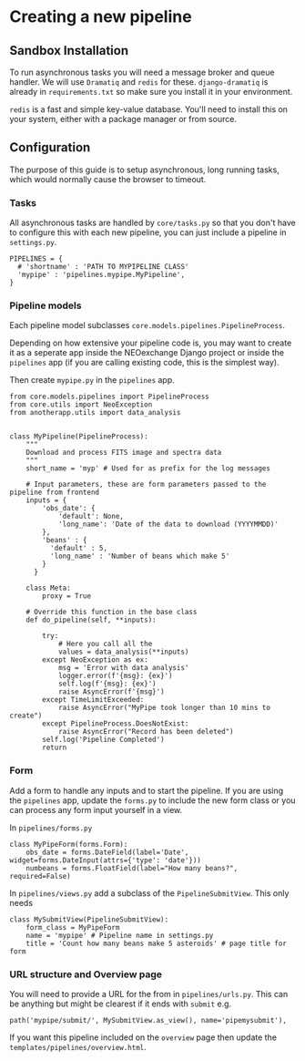 # Creating a new pipeline

## Sandbox Installation
To run asynchronous tasks you will need a message broker and queue handler. We will use `Dramatiq` and `redis` for these. `django-dramatiq` is already in `requirements.txt` so make sure you install it in your environment.

`redis` is a fast and simple key-value database. You'll need to install this on your system, either with a package manager or from source.

## Configuration
The purpose of this guide is to setup asynchronous, long running tasks, which would normally cause the browser to timeout.

### Tasks

All asynchronous tasks are handled by `core/tasks.py`  so that you don't have to configure this with each new pipeline, you can just include a pipeline in `settings.py`.

```
PIPELINES = {
  # 'shortname' : 'PATH TO MYPIPELINE CLASS'
  'mypipe' : 'pipelines.mypipe.MyPipeline',
}
```

### Pipeline models

Each pipeline model subclasses `core.models.pipelines.PipelineProcess`.

Depending on how extensive your pipeline code is, you may want to create it as a seperate app inside the NEOexchange Django project or inside the `pipelines` app (if you are calling existing code, this is the simplest way).


Then create `mypipe.py` in the `pipelines` app.

```
from core.models.pipelines import PipelineProcess
from core.utils import NeoException
from anotherapp.utils import data_analysis


class MyPipeline(PipelineProcess):
    """
    Download and process FITS image and spectra data
    """
    short_name = 'myp' # Used for as prefix for the log messages

    # Input parameters, these are form parameters passed to the pipeline from frontend
    inputs = {
        'obs_date': {
            'default': None,
            'long_name': 'Date of the data to download (YYYYMMDD)'
        },
        'beans' : {
          'default' : 5,
          'long_name' : 'Number of beans which make 5'
        }
      }

    class Meta:
        proxy = True

    # Override this function in the base class    
    def do_pipeline(self, **inputs):

        try:
            # Here you call all the  
            values = data_analysis(**inputs)
        except NeoException as ex:
            msg = 'Error with data analysis'
            logger.error(f'{msg}: {ex}')
            self.log(f'{msg}: {ex}')
            raise AsyncError(f'{msg}')
        except TimeLimitExceeded:
            raise AsyncError("MyPipe took longer than 10 mins to create")
        except PipelineProcess.DoesNotExist:
            raise AsyncError("Record has been deleted")
        self.log('Pipeline Completed')
        return
```

### Form

Add a form to handle any inputs and to start the pipeline. If you are using the `pipelines` app, update the `forms.py` to include the new form class or you can process any form input yourself in a view.

In `pipelines/forms.py`
```
class MyPipeForm(forms.Form):
    obs_date = forms.DateField(label='Date', widget=forms.DateInput(attrs={'type': 'date'}))
    numbeans = forms.FloatField(label="How many beans?", required=False)

```

In `pipelines/views.py` add a subclass of the `PipelineSubmitView`. This only needs

```
class MySubmitView(PipelineSubmitView):
    form_class = MyPipeForm
    name = 'mypipe' # Pipeline name in settings.py
    title = 'Count how many beans make 5 asteroids' # page title for form
```

### URL structure and Overview page

You will need to provide a URL for the from in `pipelines/urls.py`. This can be anything but might be clearest if it ends with `submit` e.g.

```
path('mypipe/submit/', MySubmitView.as_view(), name='pipemysubmit'),
```

If you want this pipeline included on the `overview` page then update the `templates/pipelines/overview.html`.
